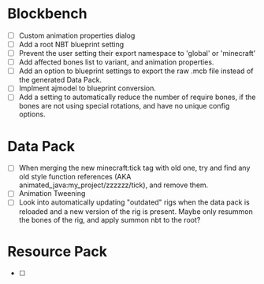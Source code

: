 
# Blockbench
- [ ] Custom animation properties dialog
- [ ] Add a root NBT blueprint setting
- [ ] Prevent the user setting their export namespace to 'global' or 'minecraft'
- [ ] Add affected bones list to variant, and animation properties.
- [ ] Add an option to blueprint settings to export the raw .mcb file instead of the generated Data Pack.
- [ ] Implment ajmodel to blueprint conversion.
- [ ] Add a setting to automatically reduce the number of require bones, if the bones are not using special rotations, and have no unique config options.

# Data Pack
- [ ] When merging the new minecraft:tick tag with old one, try and find any old style function references (AKA animated_java:my_project/zzzzzz/tick), and remove them.
- [ ] Animation Tweening
- [ ] Look into automatically updating "outdated" rigs when the data pack is reloaded and a new version of the rig is present. Maybe only resummon the bones of the rig, and apply summon nbt to the root?

# Resource Pack
- [ ]
